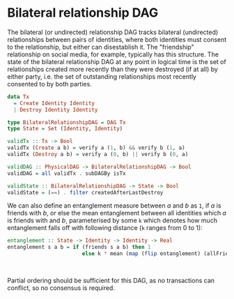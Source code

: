 # Bilateral relationship DAG

The bilateral (or undirected) relationship DAG tracks bilateral (undirected) relationships between pairs of identities, where both identities must consent to the relationship, but either can disestablish it. The "friendship" relationship on social media, for example, typically has this structure. The state of the bilateral relationship DAG at any point in logical time is the set of relationships created more recently than they were destroyed (if at all) by either party, i.e. the set of outstanding relationships most recently consented to by both parties.

```haskell
data Tx
  = Create Identity Identity
  | Destroy Identity Identity

type BilateralRelationshipDAG = DAG Tx
type State = Set (Identity, Identity)

validTx :: Tx -> Bool
validTx (Create a b) = verify a (1, b) && verify b (1, a)
validTx (Destroy a b) = verify a (0, b) || verify b (0, a)

validDAG :: PhysicalDAG -> BilateralRelationshipDAG -> Bool
validDAG = all validTx . subDAGBy isTx

validState :: BilateralRelationshipDAG -> State -> Bool
validState = (==) . filter createdAfterLastDestroy
```

We can also define an entanglement measure between _a_ and _b_ as `1`, if _a_ is friends with _b_, or else the mean entanglement between all identities which _a_ is friends with and _b_, parameterised by some `k` which denotes how much entanglement falls off with following distance (`k` ranges from 0 to 1):

```haskell
entanglement :: State -> Identity -> Identity -> Real
entanglement s a b = if (friends s a b) then 1
                        else k * mean (map (flip entanglement) (allFriends s a))
```

&nbsp;

Partial ordering should be sufficient for this DAG, as no transactions can conflict, so no consensus is required.
